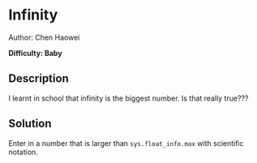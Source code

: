 # Infinity

Author: Chen Haowei

**Difficulty: Baby**

## Description

I learnt in school that infinity is the biggest number. Is that really true???

## Solution

Enter in a number that is larger than `sys.float_info.max` with scientific notation.